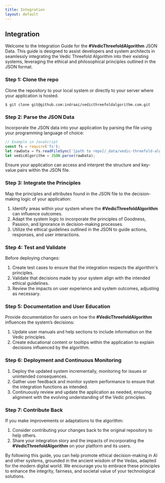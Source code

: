 ```yaml
---
title: Integration
layout: default
---
```


## Integration

Welcome to the Integration Guide for the **#VedicThreefoldAlgorithm** JSON Data. This guide is designed to assist developers and system architects in seamlessly integrating the Vedic Threefold Algorithm into their existing systems, leveraging the ethical and philosophical principles outlined in the JSON format.

### Step 1: Clone the repo

Clone the repository to your local system or directly to your server where your application is hosted.

```ssh
$ git clone git@github.com:indraai/vedicthreefoldalgorithm.com.git
```

### Step 2: Parse the JSON Data

Incorporate the JSON data into your application by parsing the file using your programming language of choice:

```javascript
// Example in JavaScript
const fs = require('fs');
let rawData = fs.readFileSync('[path to repo]/_data/vedic-threefold-algorithm.json');
let vedicAlgorithm = JSON.parse(rawData);
```

Ensure your application can access and interpret the structure and key-value pairs within the JSON file.

### Step 3: Integrate the Principles

Map the principles and attributes found in the JSON file to the decision-making logic of your application:

1. Identify areas within your system where the **#VedicThreefoldAlgorithm** can influence outcomes.
2. Adapt the system logic to incorporate the principles of Goodness, Passion, and Ignorance in decision-making processes.
3. Utilize the ethical guidelines outlined in the JSON to guide actions, responses, and user interactions.

### Step 4: Test and Validate

Before deploying changes:

1. Create test cases to ensure that the integration respects the algorithm's principles.
2. Validate that decisions made by your system align with the intended ethical guidelines.
3. Review the impacts on user experience and system outcomes, adjusting as necessary.

### Step 5: Documentation and User Education

Provide documentation for users on how the **#VedicThreefoldAlgorithm** influences the system’s decisions:

1. Update user manuals and help sections to include information on the Vedic principles.
2. Create educational content or tooltips within the application to explain decisions influenced by the algorithm.

### Step 6: Deployment and Continuous Monitoring

1. Deploy the updated system incrementally, monitoring for issues or unintended consequences.
2. Gather user feedback and monitor system performance to ensure that the integration functions as intended.
3. Continuously review and update the application as needed, ensuring alignment with the evolving understanding of the Vedic principles.

### Step 7: Contribute Back

If you make improvements or adaptations to the algorithm:

1. Consider contributing your changes back to the original repository to help others.
2. Share your integration story and the impacts of incorporating the **#VedicThreefoldAlgorithm** on your platform and its users.

By following this guide, you can help promote ethical decision-making in AI and other systems, grounded in the ancient wisdom of the Vedas, adapted for the modern digital world. We encourage you to embrace these principles to enhance the integrity, fairness, and societal value of your technological solutions.
